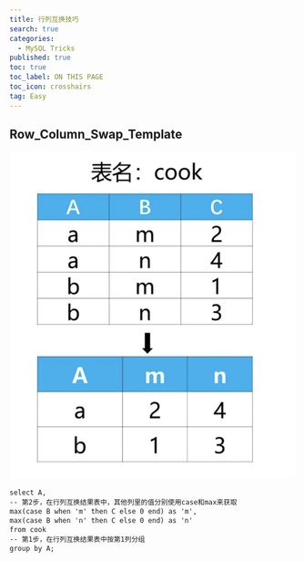 ```yaml
---
title: 行列互换技巧
search: true
categories:
  - MySQL Tricks
published: true
toc: true
toc_label: ON THIS PAGE
toc_icon: crosshairs
tag: Easy
---
```


## Row_Column_Swap_Template

![image](/assets/images/行列互换.png)

```
select A,
-- 第2步，在行列互换结果表中，其他列里的值分别使用case和max来获取
max(case B when 'm' then C else 0 end) as 'm',
max(case B when 'n' then C else 0 end) as 'n'
from cook
-- 第1步，在行列互换结果表中按第1列分组
group by A;
```
